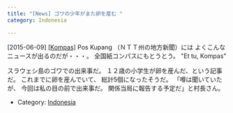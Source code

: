 ```yaml
---
title: "[News] ゴワの少年がまた卵を産む "
category: Indonesia

---
```


[2015-06-09] [[Kompas]](http://kom.ps/AFscue)  Pos Kupang （ＮＴＴ州の地方新聞）には
よくこんなニュースが出るのだが・・・。
全国紙コンパスにもとうとう。
"Et tu, Kompas"

<!--more-->

 スラウェシ島のゴワでの出来事だ。
１２歳の小学生が卵を産んだ、という記事だ。
これまでに卵を産んでいて、
総計5個になったそうだ。
「噂は聞いていたが、
今回は私の目の前で出来事だ。
関係当局に報告する予定だ」と村長さん。

- Category: [Indonesia](categories.html#Indonesia)

